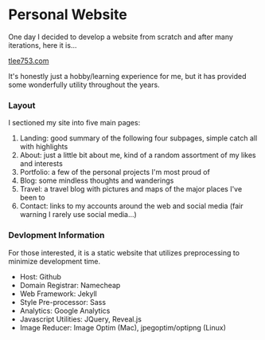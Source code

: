 # Personal Website
One day I decided to develop a website from scratch and after many iterations, here it is...

[tlee753.com](https://tlee753.com)

It's honestly just a hobby/learning experience for me, but it has provided some wonderfully utility throughout the years.

### Layout
I sectioned my site into five main pages:
1. Landing: good summary of the following four subpages, simple catch all with highlights
2. About: just a little bit about me, kind of a random assortment of my likes and interests
3. Portfolio: a few of the personal projects I'm most proud of
4. Blog: some mindless thoughts and wanderings
5. Travel: a travel blog with pictures and maps of the major places I've been to
6. Contact: links to my accounts around the web and social media (fair warning I rarely use social media...)

### Devlopment Information
For those interested, it is a static website that utilizes preprocessing to minimize development time.
- Host: Github
- Domain Registrar: Namecheap
- Web Framework: Jekyll
- Style Pre-processor: Sass
- Analytics: Google Analytics
- Javascript Utilities: JQuery, Reveal.js
- Image Reducer: Image Optim (Mac), jpegoptim/optipng (Linux)